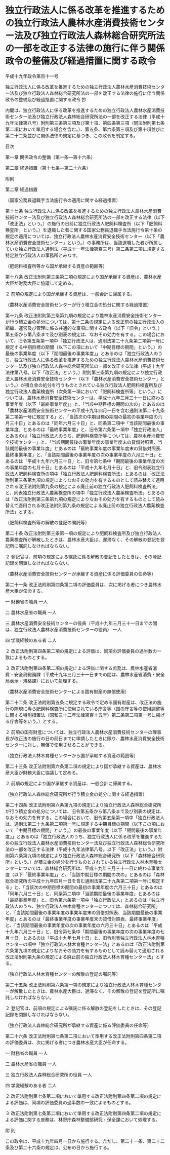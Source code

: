# 独立行政法人に係る改革を推進するための独立行政法人農林水産消費技術センター法及び独立行政法人森林総合研究所法の一部を改正する法律の施行に伴う関係政令の整備及び経過措置に関する政令

平成十九年政令第百十一号

独立行政法人に係る改革を推進するための独立行政法人農林水産消費技術センター法及び独立行政法人森林総合研究所法の一部を改正する法律の施行に伴う関係政令の整備及び経過措置に関する政令 抄

内閣は、独立行政法人に係る改革を推進するための独立行政法人農林水産消費技術センター法及び独立行政法人森林総合研究所法の一部を改正する法律（平成十九年法律第八号）附則第三条第三項及び第十項、第四条第三項（同法附則第七条第二項において準用する場合を含む。）、第五条、第六条第三項及び第十項並びに第二十二条並びに関係法律の規定に基づき、この政令を制定する。

目次

第一章 関係政令の整備（第一条―第十六条）

第二章 経過措置（第十七条―第二十六条）

附則

第二章 経過措置

（国家公務員退職手当法施行令の適用に関する経過措置）

第十七条 独立行政法人に係る改革を推進するための独立行政法人農林水産消費技術センター法及び独立行政法人森林総合研究所法の一部を改正する法律（以下「改正法」という。）の施行の日前に独立行政法人肥飼料検査所（以下「肥飼料検査所」という。）を退職した者に関する国家公務員退職手当法施行令第十条の規定の適用については、独立行政法人農林水産消費安全技術センター（以下「農林水産消費安全技術センター」という。）の事務所は、当該退職した者が所属していた独立行政法人通則法（平成十一年法律第百三号）第二条第二項に規定する特定独立行政法人の事務所とみなす。

（肥飼料検査所等から国が承継する資産の範囲等）

第十八条 改正法附則第三条第二項の規定により国が承継する資産は、農林水産大臣が財務大臣に協議して定める。

２ 前項の規定により国が承継する資産は、一般会計に帰属する。

（農林水産消費安全技術センターが行う積立金の処分に関する経過措置）

第十九条 改正法附則第三条第九項の規定により農林水産消費安全技術センターが行う積立金の処分については、第十二条の規定による改正前の独立行政法人の組織、運営及び管理に係る共通的な事項に関する政令（以下「旧令」という。）第五条から第八条まで及び別表の規定は、なおその効力を有する。この場合において、旧令第五条第一項中「独立行政法人は、通則法第二十九条第二項第一号に規定する中期目標の期間（以下この項において「中期目標の期間」という。）の最後の事業年度（以下「期間最後の事業年度」」とあるのは「独立行政法人のうち、独立行政法人に係る改革を推進するための独立行政法人農林水産消費技術センター法及び独立行政法人森林総合研究所法の一部を改正する法律（平成十九年法律第八号。以下「改正法」という。）附則第三条第九項の規定により独立行政法人農林水産消費安全技術センター（以下「農林水産消費安全技術センター」という。）が積立金の処分を行うものとされている独立行政法人肥飼料検査所及び独立行政法人農薬検査所（次条第一項において「肥飼料検査所等」という。）については、農林水産消費安全技術センターは、平成十九年三月三十一日に終わる事業年度（以下「最終事業年度」」と、「当該中期目標の期間の次の」とあるのは「農林水産消費安全技術センターの平成十九年四月一日を含む通則法第二十九条第二項第一号に規定する」と、「当該次の中期目標の期間の最初の事業年度の六月三十日」とあるのは「同年六月三十日」と、同条第二項中「当該期間最後の事業年度」とあるのは「最終事業年度」と、旧令第六条第一項中「独立行政法人」とあるのは「独立行政法人のうち、肥飼料検査所等については、農林水産消費安全技術センター」と、「当該期間最後の事業年度の事業年度末の貸借対照表、当該期間最後の事業年度」とあるのは「最終事業年度の事業年度末の貸借対照表、最終事業年度」と、「当該期間最後の事業年度の次の事業年度の六月三十日」とあるのは「平成十九年六月三十日」と、旧令第七条中「期間最後の事業年度の次の事業年度の七月十日」とあるのは「平成十九年七月十日」と、旧令別表独立行政法人肥飼料検査所の項中「独立行政法人肥飼料検査所法」とあるのは「改正法附則第三条第九項の規定によりなおその効力を有するものとして読み替えて適用される改正法附則第九条の規定による廃止前の独立行政法人肥飼料検査所法」と、同表独立行政法人農薬検査所の項中「独立行政法人農薬検査所法」とあるのは「改正法附則第三条第九項の規定によりなおその効力を有するものとして読み替えて適用される改正法附則第九条の規定による廃止前の独立行政法人農薬検査所法」とする。

（肥飼料検査所等の解散の登記の嘱託等）

第二十条 改正法附則第三条第一項の規定により肥飼料検査所及び独立行政法人農薬検査所が解散したときは、農林水産大臣は、遅滞なく、その解散の登記を登記所に嘱託しなければならない。

２ 登記官は、前項の規定による嘱託に係る解散の登記をしたときは、その登記記録を閉鎖しなければならない。

（農林水産消費安全技術センターが承継する資産に係る評価委員の任命等）

第二十一条 改正法附則第四条第二項の評価委員は、次に掲げる者につき農林水産大臣が任命する。

一 財務省の職員 一人

二 農林水産省の職員 一人

三 農林水産消費安全技術センターの役員（平成十九年三月三十一日までの間は、独立行政法人農林水産消費技術センターの役員） 一人

四 学識経験のある者 二人

２ 改正法附則第四条第二項の規定による評価は、同項の評価委員の過半数の一致によるものとする。

３ 改正法附則第四条第二項の規定による評価に関する庶務は、農林水産省消費・安全局総務課（平成十九年三月三十一日までの間は、農林水産省消費・安全局表示・規格課）において処理する。

（農林水産消費安全技術センターによる国有財産の無償使用）

第二十二条 改正法附則第五条に規定する政令で定める国有財産は、改正法の施行の際現に専ら肥飼料検査所に使用されている庁舎等（国の庁舎等の使用調整等に関する特別措置法（昭和三十二年法律第百十五号）第二条第二項第一号に掲げる庁舎等をいう。）とする。

２ 前項の国有財産については、独立行政法人農林水産消費技術センターの理事長が改正法の施行の日の前日までに申請したときに限り、農林水産消費安全技術センターに対し、無償で使用させることができる。

（独立行政法人林木育種センターから国が承継する資産の範囲等）

第二十三条 改正法附則第六条第二項の規定により国が承継する資産は、農林水産大臣が財務大臣に協議して定める。

２ 前項の規定により国が承継する資産は、一般会計に帰属する。

（独立行政法人森林総合研究所が行う積立金の処分に関する経過措置）

第二十四条 改正法附則第六条第九項の規定により独立行政法人森林総合研究所が行う積立金の処分については、旧令第五条から第八条まで及び別表の規定は、なおその効力を有する。この場合において、旧令第五条第一項中「独立行政法人は、通則法第二十九条第二項第一号に規定する中期目標の期間（以下この項において「中期目標の期間」という。）の最後の事業年度（以下「期間最後の事業年度」」とあるのは「独立行政法人のうち、独立行政法人に係る改革を推進するための独立行政法人農林水産消費技術センター法及び独立行政法人森林総合研究所法の一部を改正する法律（平成十九年法律第八号。以下「改正法」という。）附則第六条第九項の規定により独立行政法人森林総合研究所（以下「森林総合研究所」という。）が積立金の処分を行うものとされている独立行政法人林木育種センターについては、森林総合研究所は、平成十九年三月三十一日に終わる事業年度（以下「最終事業年度」」と、「当該中期目標の期間の次の」とあるのは「森林総合研究所の平成十九年四月一日を含む通則法第二十九条第二項第一号に規定する」と、「当該次の中期目標の期間の最初の事業年度の六月三十日」とあるのは「同年六月三十日」と、同条第二項中「当該期間最後の事業年度」とあるのは「最終事業年度」と、旧令第六条第一項中「独立行政法人」とあるのは「独立行政法人のうち、独立行政法人林木育種センターについては、森林総合研究所」と、「当該期間最後の事業年度の事業年度末の貸借対照表、当該期間最後の事業年度」とあるのは「最終事業年度の事業年度末の貸借対照表、最終事業年度」と、「当該期間最後の事業年度の次の事業年度の六月三十日」とあるのは「平成十九年六月三十日」と、旧令第七条中「期間最後の事業年度の次の事業年度の七月十日」とあるのは「平成十九年七月十日」と、旧令別表独立行政法人林木育種センターの項中「独立行政法人林木育種センター法」とあるのは「改正法附則第六条第九項の規定によりなおその効力を有するものとして読み替えて適用される改正法附則第九条の規定による廃止前の独立行政法人林木育種センター法」とする。

（独立行政法人林木育種センターの解散の登記の嘱託等）

第二十五条 改正法附則第六条第一項の規定により独立行政法人林木育種センターが解散したときは、農林水産大臣は、遅滞なく、その解散の登記を登記所に嘱託しなければならない。

２ 登記官は、前項の規定による嘱託に係る解散の登記をしたときは、その登記記録を閉鎖しなければならない。

（独立行政法人森林総合研究所が承継する資産に係る評価委員の任命等）

第二十六条 改正法附則第七条第二項において準用する改正法附則第四条第二項の評価委員は、次に掲げる者につき農林水産大臣が任命する。

一 財務省の職員 一人

二 農林水産省の職員 一人

三 独立行政法人森林総合研究所の役員 一人

四 学識経験のある者 二人

２ 改正法附則第七条第二項において準用する改正法附則第四条第二項の規定による評価は、同項の評価委員の過半数の一致によるものとする。

３ 改正法附則第七条第二項において準用する改正法附則第四条第二項の規定による評価に関する庶務は、林野庁森林整備部研究・保全課において処理する。

附 則

この政令は、平成十九年四月一日から施行する。ただし、第二十一条、第二十二条及び第二十六条の規定は、公布の日から施行する。
